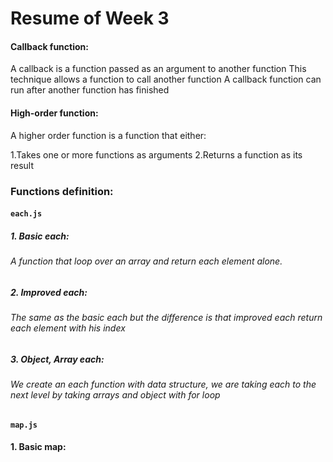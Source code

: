 # Resume of Week 3

#### Callback function:

A callback is a function passed as an argument to another function
This technique allows a function to call another function
A callback function can run after another function has finished

#### High-order function:

A higher order function is a function that either:

1.Takes one or more functions as arguments
2.Returns a function as its result

### Functions definition:

#### `each.js`

##### 1. Basic each:

###### A function that loop over an array and return each element alone.

##### 2. Improved each:

###### The same as the basic each but the difference is that improved each return each element with his index

##### 3. Object, Array each:

###### We create an each function with data structure, we are taking each to the next level by taking arrays and object with for loop

#### `map.js`

#### 1. Basic map:

#####
